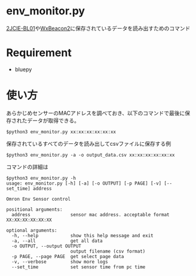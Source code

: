 # env_monitor.py
[2JCIE-BL01](https://components.omron.com/jp-ja/products/sensors/2JCIE-BL)や[WxBeacon2](https://weathernews.jp/smart/wxbeacon2/)に保存されているデータを読み出すためのコマンド


# Requirement
* bluepy

# 使い方
あらかじめセンサーのMACアドレスを調べておき、以下のコマンドで最後に保存されたデータが取得できる。
```
$python3 env_monitor.py xx:xx:xx:xx:xx:xx
```

保存されているすべてのデータを読み出してcsvファイルに保存する例
```
$python3 env_monitor.py -a -o output_data.csv xx:xx:xx:xx:xx:xx
```

コマンドの詳細は
```
$python3 env_monitor.py -h
usage: env_monitor.py [-h] [-a] [-o OUTPUT] [-p PAGE] [-v] [--set_time] address

Omron Env Sensor control

positional arguments:
  address               sensor mac address. acceptable format XX:XX:XX:XX:XX:XX

optional arguments:
  -h, --help            show this help message and exit
  -a, --all             get all data
  -o OUTPUT, --output OUTPUT
                        output filename (csv format)
  -p PAGE, --page PAGE  get select page data
  -v, --verbose         show more logs
  --set_time            set sensor time from pc time
```
